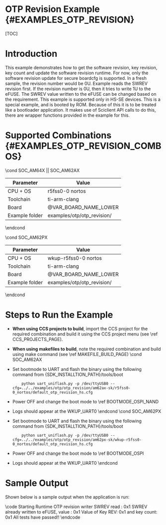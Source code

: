 # OTP Revision Example {#EXAMPLES_OTP_REVISION}

[TOC]

# Introduction

This example demonstrates how to get the software revision, key revision, key count and update the software revision runtime. For now, only the software revision
update for secure boardcfg is supported. In a fresh sample, the revision number would be 0U. Example reads the SWREV revision first. If the revision number is 0U,
then it tries to write 1U to the eFUSE. The SWREV value written to the eFUSE can be changed based on the requirement. This example is supported only in
HS-SE devices. This is a special example, and is booted by ROM. Because of this it is to be treated like a bootloader application. It makes use of Sciclient API
calls to do this, there are wrapper functions provided in the example for this.


# Supported Combinations {#EXAMPLES_OTP_REVISION_COMBOS}

\cond SOC_AM64X || SOC_AM62AX

 Parameter      | Value
 ---------------|-----------
 CPU + OS       | r5fss0-0 nortos
 Toolchain      | ti-arm-clang
 Board          | @VAR_BOARD_NAME_LOWER
 Example folder | examples/otp/otp_revision/

\endcond

\cond SOC_AM62PX

 Parameter      | Value
 ---------------|-----------
 CPU + OS       | wkup-r5fss0-0 nortos
 Toolchain      | ti-arm-clang
 Board          | @VAR_BOARD_NAME_LOWER
 Example folder | examples/otp/otp_revision/

\endcond

# Steps to Run the Example

- **When using CCS projects to build**, import the CCS project for the required combination
  and build it using the CCS project menu (see \ref CCS_PROJECTS_PAGE).
- **When using makefiles to build**, note the required combination and build using
  make command (see \ref MAKEFILE_BUILD_PAGE)
\cond SOC_AM62AX
- Set bootmode to UART and flash the binary using the following command from {SDK_INSTALLTION_PATH}/tools/boot

          python uart_uniflash.py -p /dev/ttyUSB0 --cfg=../../examples/otp/otp_revision/am62ax-sk/r5fss0-0_nortos/default_otp_revision_hs.cfg

- Power OFF and change the boot mode to \ref BOOTMODE_OSPI_NAND
- Logs should appear at the WKUP_UART0
\endcond
\cond SOC_AM62PX
- Set bootmode to UART and flash the binary using the following command from {SDK_INSTALLTION_PATH}/tools/boot

          python uart_uniflash.py -p /dev/ttyUSB0 --cfg=../../examples/otp/otp_revision/am62px-sk/wkup-r5fss0-0_nortos/default_otp_revision_hs.cfg

- Power OFF and change the boot mode to \ref BOOTMODE_OSPI
- Logs should appear at the WKUP_UART0
\endcond

# Sample Output

Shown below is a sample output when the application is run:

\code
Starting Runtime OTP revision writer
SWREV read : 0x1
SWREV already written to eFUSE, value : 0x1
Value of Key REV: 0x1 and key count: 0x1
All tests have passed!!
\endcode
